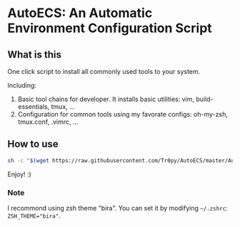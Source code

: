 # AutoECS: An Automatic Environment Configuration Script

## What is this

One click script to install all commonly used tools to your system.

Including:
1. Basic tool chains for developer. It installs basic utilities: vim, build-essentials, tmux, ...
2. Configuration for common tools using my favorate configs: oh-my-zsh, tmux.conf, .vimrc, ...


## How to use

```bash
sh -c "$(wget https://raw.githubusercontent.com/Tr0py/AutoECS/master/AutoECS.sh -O -)"
```

Enjoy! :)


### Note

I recommond using zsh theme "bira".  You can set it by modifying `~/.zshrc`: `ZSH_THEME="bira"`.
